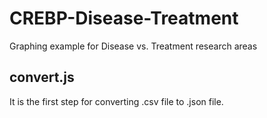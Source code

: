 # CREBP-Disease-Treatment
Graphing example for Disease vs. Treatment research areas

<h2>convert.js </h2>
It is the first step for converting .csv file to .json file.



